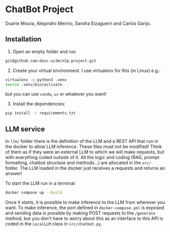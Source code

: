 # ChatBot Project
Duarte Moura, Alejandro Merino, Sandra Eizaguerri and Carlos Garijo.

## Installation
1. Open an empty folder and run
```sh
git@github.com:dasc-uc3m/nlp-project.git
```

2. Create your virtual environment. I use virtualenv for this (in Linux) e.g.:
```sh
virtualenv -p python3 .venv
source .venv/bin/activate
```
but you can use `conda`, `uv` or whatever you want!

3. Install the dependencies:
```sh
pip install -r requirements.txt
```

## LLM service
In `llm/` folder there is the definition of the LLM and a REST API that run in the docker to allow LLM inference.
These files must not be modified! Think of them as if they were an external LLM to which we will make requests, but
with everything coded outside of it. All the logic and coding (RAG, prompt formatting, chatbot structure and methods...)
are allocated in the `src/` folder. The LLM loaded in the docker just receives a requests and returns an answer!

To start the LLM run in a terminal:

```sh
docker compose up --build
```

Once it starts, it is possible to make inference to the LLM from wherever you want. To make inference, the port defined in `docker-compose.yml` is exposed and sending data is possible by making POST requests to the `/generate` method, but you don't have to worry about this as an interface to this API is coded in the `LocalLLM` class in `src/chatbot.py`.


